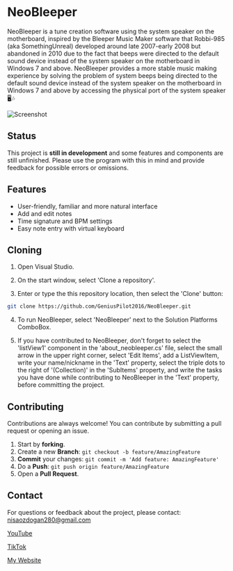 # NeoBleeper

NeoBleeper is a tune creation software using the system speaker on the motherboard, inspired by the Bleeper Music Maker software that Robbi-985 (aka SomethingUnreal) developed around late 2007-early 2008 but abandoned in 2010 due to the fact that beeps were directed to the default sound device instead of the system speaker on the motherboard in Windows 7 and above. NeoBleeper provides a more stable music making experience by solving the problem of system beeps being directed to the default sound device instead of the system speaker on the motherboard in Windows 7 and above by accessing the physical port of the system speaker 🖥️🎶

![Screenshot](https://github.com/user-attachments/assets/7673dc2a-5f78-4dd1-8045-6c77bc31c83d)

## Status

This project is **still in development** and some features and components are still unfinished. Please use the program with this in mind and provide feedback for possible errors or omissions.

## Features

- User-friendly, familiar and more natural interface
- Add and edit notes
- Time signature and BPM settings
- Easy note entry with virtual keyboard

## Cloning

1. Open Visual Studio.

2. On the start window, select 'Clone a repository'.

3. Enter or type the this repository location, then select the 'Clone' button:
```sh
git clone https://github.com/GeniusPilot2016/NeoBleeper.git
```

4. To run NeoBleeper, select 'NeoBleeper' next to the Solution Platforms ComboBox.

5. If you have contributed to NeoBleeper, don't forget to select the 'listView1' component in the 'about_neobleeper.cs' file, select the small arrow in the upper right corner, select 'Edit Items', add a ListViewItem, write your name/nickname in the 'Text' property, select the triple dots to the right of '(Collection)' in the 'SubItems' property, and write the tasks you have done while contributing to NeoBleeper in the 'Text' property, before committing the project.

## Contributing

Contributions are always welcome! You can contribute by submitting a pull request or opening an issue.

1. Start by **forking**.
2. Create a new **Branch**: `git checkout -b feature/AmazingFeature`
3. **Commit** your changes: `git commit -m 'Add feature: AmazingFeature'`
4. Do a **Push**: `git push origin feature/AmazingFeature`
5. Open a **Pull Request**.

## Contact

For questions or feedback about the project, please contact: [nisaozdogan280@gmail.com](mailto:nisaozdogan280@gmail.com)

[YouTube](https://www.youtube.com/@geniuspilot2016)

[TikTok](https://www.tiktok.com/@geniuspilot2016)

[My Website](https://geniuspilot2016.wordpress.com)
